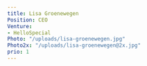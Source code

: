 ```yaml
---
title: Lisa Groenewegen
Position: CEO
Venture:
- HelloSpecial
Photo: "/uploads/lisa-groenewegen.jpg"
Photo2x: "/uploads/lisa-groenewegen@2x.jpg"
prio: 1
---
```

